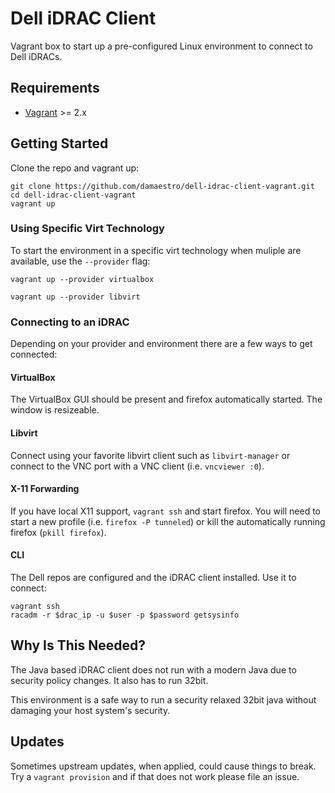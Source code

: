 # Dell iDRAC Client
Vagrant box to start up a pre-configured Linux environment to connect to Dell iDRACs.

## Requirements

* [Vagrant](https://www.vagrantup.com/) >= 2.x

## Getting Started
Clone the repo and vagrant up:

```console
git clone https://github.com/damaestro/dell-idrac-client-vagrant.git
cd dell-idrac-client-vagrant
vagrant up
```

### Using Specific Virt Technology
To start the environment in a specific virt technology when muliple are available, use the `--provider` flag:

```console
vagrant up --provider virtualbox
```

```console
vagrant up --provider libvirt
```

### Connecting to an iDRAC
Depending on your provider and environment there are a few ways to get connected:

#### VirtualBox
The VirtualBox GUI should be present and firefox automatically started. The window is resizeable.

#### Libvirt
Connect using your favorite libvirt client such as `libvirt-manager` or connect to the VNC port with a VNC client (i.e. `vncviewer :0`).

#### X-11 Forwarding
If you have local X11 support, `vagrant ssh` and start firefox. You will need to start a new profile (i.e. `firefox -P tunneled`) or kill the automatically running firefox (`pkill firefox`).

#### CLI
The Dell repos are configured and the iDRAC client installed. Use it to connect:

```
vagrant ssh
racadm -r $drac_ip -u $user -p $password getsysinfo
```

## Why Is This Needed?
The Java based iDRAC client does not run with a modern Java due to security policy changes. It also has to run 32bit.

This environment is a safe way to run a security relaxed 32bit java without damaging your host system's security.

## Updates
Sometimes upstream updates, when applied, could cause things to break. Try a `vagrant provision` and if that does not work please file an issue.
